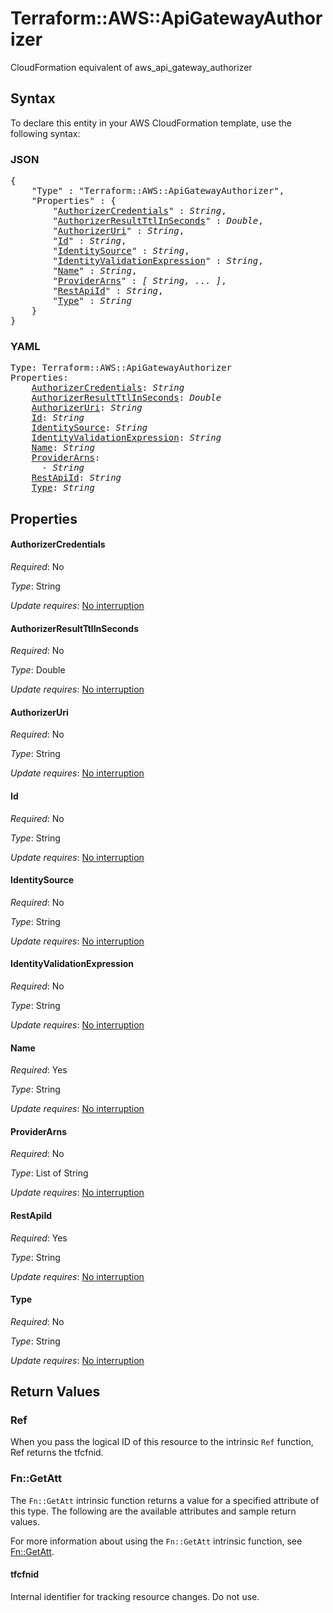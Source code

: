 # Terraform::AWS::ApiGatewayAuthorizer

CloudFormation equivalent of aws_api_gateway_authorizer

## Syntax

To declare this entity in your AWS CloudFormation template, use the following syntax:

### JSON

<pre>
{
    "Type" : "Terraform::AWS::ApiGatewayAuthorizer",
    "Properties" : {
        "<a href="#authorizercredentials" title="AuthorizerCredentials">AuthorizerCredentials</a>" : <i>String</i>,
        "<a href="#authorizerresultttlinseconds" title="AuthorizerResultTtlInSeconds">AuthorizerResultTtlInSeconds</a>" : <i>Double</i>,
        "<a href="#authorizeruri" title="AuthorizerUri">AuthorizerUri</a>" : <i>String</i>,
        "<a href="#id" title="Id">Id</a>" : <i>String</i>,
        "<a href="#identitysource" title="IdentitySource">IdentitySource</a>" : <i>String</i>,
        "<a href="#identityvalidationexpression" title="IdentityValidationExpression">IdentityValidationExpression</a>" : <i>String</i>,
        "<a href="#name" title="Name">Name</a>" : <i>String</i>,
        "<a href="#providerarns" title="ProviderArns">ProviderArns</a>" : <i>[ String, ... ]</i>,
        "<a href="#restapiid" title="RestApiId">RestApiId</a>" : <i>String</i>,
        "<a href="#type" title="Type">Type</a>" : <i>String</i>
    }
}
</pre>

### YAML

<pre>
Type: Terraform::AWS::ApiGatewayAuthorizer
Properties:
    <a href="#authorizercredentials" title="AuthorizerCredentials">AuthorizerCredentials</a>: <i>String</i>
    <a href="#authorizerresultttlinseconds" title="AuthorizerResultTtlInSeconds">AuthorizerResultTtlInSeconds</a>: <i>Double</i>
    <a href="#authorizeruri" title="AuthorizerUri">AuthorizerUri</a>: <i>String</i>
    <a href="#id" title="Id">Id</a>: <i>String</i>
    <a href="#identitysource" title="IdentitySource">IdentitySource</a>: <i>String</i>
    <a href="#identityvalidationexpression" title="IdentityValidationExpression">IdentityValidationExpression</a>: <i>String</i>
    <a href="#name" title="Name">Name</a>: <i>String</i>
    <a href="#providerarns" title="ProviderArns">ProviderArns</a>: <i>
      - String</i>
    <a href="#restapiid" title="RestApiId">RestApiId</a>: <i>String</i>
    <a href="#type" title="Type">Type</a>: <i>String</i>
</pre>

## Properties

#### AuthorizerCredentials

_Required_: No

_Type_: String

_Update requires_: [No interruption](https://docs.aws.amazon.com/AWSCloudFormation/latest/UserGuide/using-cfn-updating-stacks-update-behaviors.html#update-no-interrupt)

#### AuthorizerResultTtlInSeconds

_Required_: No

_Type_: Double

_Update requires_: [No interruption](https://docs.aws.amazon.com/AWSCloudFormation/latest/UserGuide/using-cfn-updating-stacks-update-behaviors.html#update-no-interrupt)

#### AuthorizerUri

_Required_: No

_Type_: String

_Update requires_: [No interruption](https://docs.aws.amazon.com/AWSCloudFormation/latest/UserGuide/using-cfn-updating-stacks-update-behaviors.html#update-no-interrupt)

#### Id

_Required_: No

_Type_: String

_Update requires_: [No interruption](https://docs.aws.amazon.com/AWSCloudFormation/latest/UserGuide/using-cfn-updating-stacks-update-behaviors.html#update-no-interrupt)

#### IdentitySource

_Required_: No

_Type_: String

_Update requires_: [No interruption](https://docs.aws.amazon.com/AWSCloudFormation/latest/UserGuide/using-cfn-updating-stacks-update-behaviors.html#update-no-interrupt)

#### IdentityValidationExpression

_Required_: No

_Type_: String

_Update requires_: [No interruption](https://docs.aws.amazon.com/AWSCloudFormation/latest/UserGuide/using-cfn-updating-stacks-update-behaviors.html#update-no-interrupt)

#### Name

_Required_: Yes

_Type_: String

_Update requires_: [No interruption](https://docs.aws.amazon.com/AWSCloudFormation/latest/UserGuide/using-cfn-updating-stacks-update-behaviors.html#update-no-interrupt)

#### ProviderArns

_Required_: No

_Type_: List of String

_Update requires_: [No interruption](https://docs.aws.amazon.com/AWSCloudFormation/latest/UserGuide/using-cfn-updating-stacks-update-behaviors.html#update-no-interrupt)

#### RestApiId

_Required_: Yes

_Type_: String

_Update requires_: [No interruption](https://docs.aws.amazon.com/AWSCloudFormation/latest/UserGuide/using-cfn-updating-stacks-update-behaviors.html#update-no-interrupt)

#### Type

_Required_: No

_Type_: String

_Update requires_: [No interruption](https://docs.aws.amazon.com/AWSCloudFormation/latest/UserGuide/using-cfn-updating-stacks-update-behaviors.html#update-no-interrupt)

## Return Values

### Ref

When you pass the logical ID of this resource to the intrinsic `Ref` function, Ref returns the tfcfnid.

### Fn::GetAtt

The `Fn::GetAtt` intrinsic function returns a value for a specified attribute of this type. The following are the available attributes and sample return values.

For more information about using the `Fn::GetAtt` intrinsic function, see [Fn::GetAtt](https://docs.aws.amazon.com/AWSCloudFormation/latest/UserGuide/intrinsic-function-reference-getatt.html).

#### tfcfnid

Internal identifier for tracking resource changes. Do not use.

